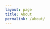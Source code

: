 ```yaml
---
layout: page
title: About
permalink: /about/
---
```


<script src="//platform.linkedin.com/in.js" type="text/javascript"></script>
<script type="IN/MemberProfile" data-id="https://www.linkedin.com/in/vimleshsharma" data-format="inline" data-related="false">
	
</script>